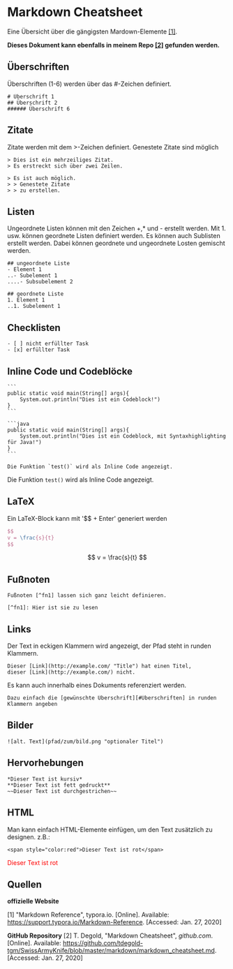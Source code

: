 # Markdown Cheatsheet

Eine Übersicht über die gängigsten Mardown-Elemente [[1]](https://support.typora.io/Markdown-Reference).

**Dieses Dokument kann ebenfalls in meinem Repo [[2]](https://github.com/tdegold-tgm/SwissArmyKnife/blob/master/markdown/markdown_cheatsheet.md) gefunden werden.**

## Überschriften

Überschriften (1-6) werden über das #-Zeichen definiert.

```
# Überschrift 1
## Überschrift 2
###### Überschrift 6
```

## Zitate

Zitate werden mit dem >-Zeichen definiert. Genestete Zitate sind möglich

```
> Dies ist ein mehrzeiliges Zitat.
> Es erstreckt sich über zwei Zeilen.

> Es ist auch möglich.
> > Genestete Zitate 
> > zu erstellen.
```

## Listen

Ungeordnete Listen können mit den Zeichen +,* und - erstellt werden. Mit 1. usw. können geordnete Listen definiert werden. Es können auch Sublisten erstellt werden. Dabei können geordnete und ungeordnete Losten gemischt werden.

```
## ungeordnete Liste
- Element 1
..- Subelement 1
....- Subsubelement 2

## geordnete Liste
1. Element 1
..1. Subelement 1
```

## Checklisten

```
- [ ] nicht erfüllter Task
- [x] erfüllter Task
```

## Inline Code und Codeblöcke

```
​```
public static void main(String[] args){
	System.out.println("Dies ist ein Codeblock!")
}
​```

​```java
public static void main(String[] args){
	System.out.println("Dies ist ein Codeblock, mit Syntaxhighlighting für Java!")
}
​```
```

```
Die Funktion `test()` wird als Inline Code angezeigt.
```

Die Funktion `test()` wird als Inline Code angezeigt.

## LaTeX

Ein LaTeX-Block kann mit '$$ + Enter' generiert werden

```latex
$$
v = \frac{s}{t}
$$
```

$$
v = \frac{s}{t}
$$

## Fußnoten

```
Fußnoten [^fn1] lassen sich ganz leicht definieren.

[^fn1]: Hier ist sie zu lesen
```

## Links

Der Text in eckigen Klammern wird angezeigt, der Pfad steht in runden Klammern.

```
Dieser [Link](http://example.com/ "Title") hat einen Titel,
dieser [Link](http://example.com/) nicht.
```

Es kann auch innerhalb eines Dokuments referenziert werden.

```
Dazu einfach die [gewünschte Überschrift][#Überschriften] in runden Klammern angeben
```

## Bilder

```
![alt. Text](pfad/zum/bild.png "optionaler Titel")
```

## Hervorhebungen

```
*Dieser Text ist kursiv*
**Dieser Text ist fett gedruckt**
~~Dieser Text ist durchgestrichen~~
```

## HTML

Man kann einfach HTML-Elemente einfügen, um den Text zusätzlich zu designen. z.B.:

```
<span style="color:red">Dieser Text ist rot</span>
```

<span style="color:red">Dieser Text ist rot</span>

## Quellen

**offizielle Website**

[1] "Markdown Reference", typora.io. [Online]. Available: https://support.typora.io/Markdown-Reference. [Accessed: Jan. 27, 2020]

**GitHub Repository**
 [2] T. Degold, "Markdown Cheatsheet", *github.com*. [Online]. Available: https://github.com/tdegold-tgm/SwissArmyKnife/blob/master/markdown/markdown_cheatsheet.md. [Accessed: Jan. 27, 2020]